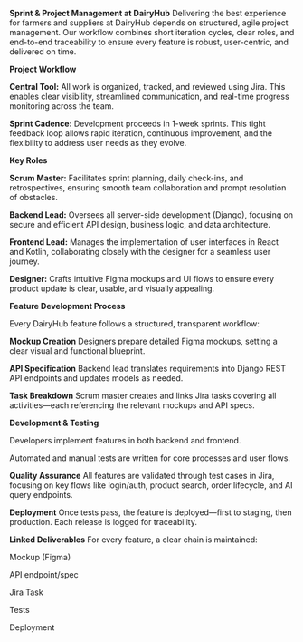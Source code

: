 **Sprint & Project Management at DairyHub**
Delivering the best experience for farmers and suppliers at DairyHub depends on structured, agile project management. Our workflow combines short iteration cycles, clear roles, and end-to-end traceability to ensure every feature is robust, user-centric, and delivered on time.

**Project Workflow**

**Central Tool:**
All work is organized, tracked, and reviewed using Jira. This enables clear visibility, streamlined communication, and real-time progress monitoring across the team.

**Sprint Cadence:**
Development proceeds in 1-week sprints. This tight feedback loop allows rapid iteration, continuous improvement, and the flexibility to address user needs as they evolve.

**Key Roles**

**Scrum Master:**
Facilitates sprint planning, daily check-ins, and retrospectives, ensuring smooth team collaboration and prompt resolution of obstacles.

**Backend Lead:**
Oversees all server-side development (Django), focusing on secure and efficient API design, business logic, and data architecture.

**Frontend Lead:**
Manages the implementation of user interfaces in React and Kotlin, collaborating closely with the designer for a seamless user journey.

**Designer:**
Crafts intuitive Figma mockups and UI flows to ensure every product update is clear, usable, and visually appealing.

**Feature Development Process**

Every DairyHub feature follows a structured, transparent workflow:

**Mockup Creation**
Designers prepare detailed Figma mockups, setting a clear visual and functional blueprint.

**API Specification**
Backend lead translates requirements into Django REST API endpoints and updates models as needed.

**Task Breakdown**
Scrum master creates and links Jira tasks covering all activities—each referencing the relevant mockups and API specs.

**Development & Testing**

Developers implement features in both backend and frontend.

Automated and manual tests are written for core processes and user flows.

**Quality Assurance**
All features are validated through test cases in Jira, focusing on key flows like login/auth, product search, order lifecycle, and AI query endpoints.

**Deployment**
Once tests pass, the feature is deployed—first to staging, then production. Each release is logged for traceability.

**Linked Deliverables**
For every feature, a clear chain is maintained:

Mockup (Figma)

API endpoint/spec

Jira Task

Tests

Deployment